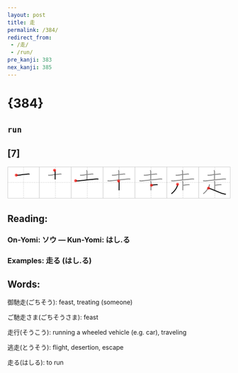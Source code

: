 ```yaml
---
layout: post
title: 走
permalink: /384/
redirect_from:
 - /走/
 - /run/
pre_kanji: 383
nex_kanji: 385
---
```


# {384}

## `run`

## [7]

<div class="stroke"><img src="../images/E8B5B0.png" /></div>

## Reading:

### On-Yomi: ソウ &mdash; Kun-Yomi: はし.る

### Examples: 走る (はし.る)

## Words:

御馳走(ごちそう): feast, treating (someone)

ご馳走さま(ごちそうさま): feast

走行(そうこう): running a wheeled vehicle (e.g. car), traveling

逃走(とうそう): flight, desertion, escape

走る(はしる): to run

